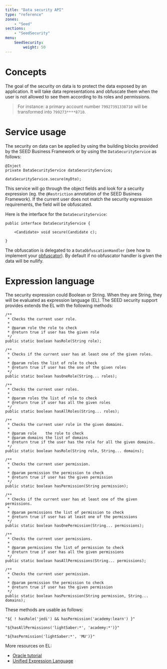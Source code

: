 ```yaml
---
title: "Data security API"
type: "reference"
zones:
    - "Seed"
sections:
    - "SeedSecurity"
menu:
    SeedSecurity:
        weight: 50
---
```


# Concepts
The goal of the security on data is to protect the data exposed by an application. It will take data representations and obfuscate them when the user is not allowed to see them according to its roles and permissions.

> For instance: a primary account number `79927391338710` will be transformed into `799273****8710`.

# Service usage

The security on data can be applied by using the building blocks provided by the SEED Business Framework or by using the `DataSecurityService` as follows:

    @Inject
    private DataSecurityService dataSecurityService;

    dataSecurityService.secure(myDto);

This service will go through the object fields and look for a security expression (eg. the `@Restriction` annotation of the SEED Business Framework). If the current user does not match the security expression requirements, the field will be obfuscated.

Here is the interface for the `DataSecurityService`:

    public interface DataSecurityService {
	
	    <Candidate> void secure(Candidate c);

    }

The obfuscation is delegated to a `DataObfuscationHandler` (see how to implement your [obfuscator](/#!/seed-doc/security/data-obfuscation)). By default if no obfuscator handler is given the data will be nullify. 

# Expression language

The security expression could Boolean or String. When they are String, they will be evaluated as expression language (EL). The SEED security support provides extends the EL with the following methods:



    /**
     * Checks the current user role.
     *
     * @param role the role to check
     * @return true if user has the given role
     */
    public static boolean hasRole(String role);

    /**
     * Checks if the current user has at least one of the given roles.
     *
     * @param roles the list of role to check
     * @return true if user has the one of the given roles
     */
    public static boolean hasOneRole(String... roles);

    /**
     * Checks the current user roles.
     *
     * @param roles the list of role to check
     * @return true if user has all the given roles
     */
    public static boolean hasAllRoles(String... roles);

    /**
     * Checks the current user role in the given domains.
     *
     * @param role    the role to check
     * @param domains the list of domains
     * @return true if the user has the role for all the given domains.
     */
    public static boolean hasRole(String role, String... domains);

    /**
     * Checks the current user permission.
     *
     * @param permission the permission to check
     * @return true if user has the given permission
     */
    public static boolean hasPermission(String permission);

    /**
     * Checks if the current user has at least one of the given permissions.
     *
     * @param permissions the list of permission to check
     * @return true if user has at least one of the permissions
     */
    public static boolean hasOnePermission(String... permissions);

    /**
     * Checks the current user permissions.
     *
     * @param permissions the list of permission to check
     * @return true if user has all the given permissions
     */
    public static boolean hasAllPermissions(String... permissions);

    /**
     * Checks the current user permission.
     *
     * @param permission the permission to check
     * @return true if user has the given permission
     */
    public static boolean hasPermission(String permission, String... domains);

These methods are usable as follows:

    "${ ! hasRole('jedi') && hasPermission('academy:learn') }"

    "${hasAllPermissions('lightSaber:*', 'academy:*')}"

    "${hasPermission('lightSaber:*', 'MU')}"

More resources on EL:

* [Oracle tutorial](http://docs.oracle.com/javaee/6/tutorial/doc/gjddd.html)
* [Unified Expression Language](https://uel.java.net/)

